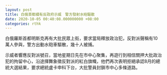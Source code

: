 ```yaml
---
layout: post
title: 白俄首都續有反政府示威　警方發射水砲驅散
date: 2020-10-05 00:40:08.000000000 +08:00
categories: rthk
---
```


白俄羅斯首都明斯克再有大批民眾上街，要求當局釋放政治犯，反對派聲稱有10萬人參與，警方出動水砲車驅散，幾十人被捕。

示威者響應反對派號召，當地星期日先在市中心聚集，再遊行到相信關押大批政治犯的拘留中心，沿途揮舞象徵反對派的紅白旗幟，他們再次表明拒絕承認8月的總統大選結果，要求總統盧卡申科下台，大批警員封鎖市中心多條道路。
